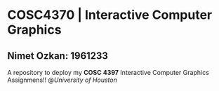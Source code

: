 # COSC4370 | Interactive Computer Graphics
## Nimet Ozkan: __1961233__
A repository to deploy my __COSC 4397__ Interactive Computer Graphics Assignmens!!
@_University of Houston_
